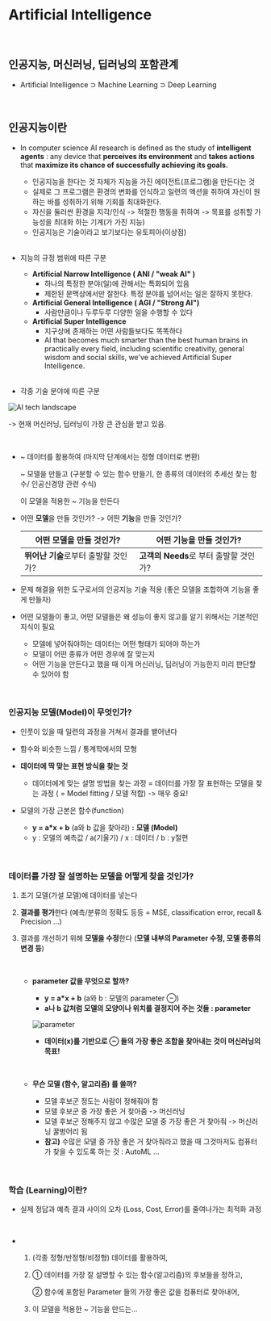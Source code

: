 # Artificial Intelligence

</br>

## 인공지능, 머신러닝, 딥러닝의 포함관계

* Artificial Intelligence ⊃ Machine Learning ⊃ Deep Learning

</br>

## 인공지능이란

* In computer science AI research is defined as the study of  **intelligent agents** : any device that **perceives its environment** and **takes actions** that **maximize its chance of successfully achieving its goals.**

  * 인공지능을 한다는 것 자체가 지능을 가진 에이전트(프로그램)을 만든다는 것
  * 실제로 그 프로그램은 환경의 변화를 인식하고 일련의 액션을 취하여 자신이 원하는 바를 성취하기 위해 기회를 최대화한다.
  * 자신을 둘러싼 환경을 지각/인식 -> 적절한 행동을 취하여 -> 목표를 성취할 가능성을 최대화 하는 기계(가 가진 지능)
  * 인공지능은 기술이라고 보기보다는 유토피아(이상점)

  </br>

* 지능의 규정 범위에 따른 구분

  * **Artificial Narrow Intelligence ( ANI / "weak AI" )**
    * 하나의 특정한 분야(일)에 관해서는 특화되어 있음
    * 제한된 문맥상에서만 잘한다. 특정 분야를 넘어서는 일은 잘하지 못한다.
  * **Artificial General Intelligence ( AGI / "Strong AI")**
    * 사람만큼이나 두루두루 다양한 일을 수행할 수 있다
  * **Artificial Super Intelligence**
    * 지구상에 존재하는 어떤 사람들보다도 똑똑하다
    * AI that becomes much smarter than the best human brains in practically every field, including scientific creativity, general wisdom and social skills, we've achieved Artificial Super Intelligence.

  </br>

* 각종 기술 분야에 따른 구분

![AI tech landscape](https://user-images.githubusercontent.com/86338750/155836575-60977a7c-acf1-4338-94c9-7081b949fa59.PNG)

-> 현재 머신러닝, 딥러닝이 가장 큰 관심을 받고 있음.

</br>

* ~ 데이터를 활용하여 (마지막 단계에서는 정형 데이터로 변환)

  ~ 모델을 만들고 (구분할 수 있는 함수 만들기, 한 종류의 데이터의 추세선 찾는 함수/ 인공신경망 관련 수식)

  이 모델을 적용한 ~ 기능을 만든다

  

* 어떤 **모델**을 만들 것인가?  -> 어떤 **기능**을 만들 것인가?

  | 어떤 **모델**을 만들 것인가?         | 어떤 **기능**을 만들 것인가?           |
  | ------------------------------------ | -------------------------------------- |
  | **뛰어난 기술**로부터 출발할 것인가? | **고객의 Needs**로 부터 출발할 것인가? |



* 문제 해결을 위한 도구로서의 인공지능 기술 적용 (좋은 모델을 조합하여 기능을 좋게 만들자)



* 어떤 모델들이 좋고, 어떤 모델들은 왜 성능이 좋지 않고를 알기 위해서는 기본적인 지식이 필요
  * 모델에 넣어줘야하는 데이터는 어떤 형태가 되어야 하는가
  * 모델이 어떤 종류가 어떤 경우에 잘 맞는지
  * 어떤 기능을 만든다고 했을 때 이게 머신러닝, 딥러닝이 가능한지 미리 판단할 수 있어야 함

</br>

### 인공지능 모델(Model)이 무엇인가?

* 인풋이 있을 때 일련의 과정을 거쳐서 결과를 뱉어낸다
* 함수와 비슷한 느낌 / 통계학에서의 모형
* **데이터에 딱 맞는 표현 방식을 찾는 것**
  * 데이터에게 맞는 설명 방법을 찾는 과정 = 데이터를 가장 잘 표현하는 모델을 찾는 과정 ( = Model fitting / 모델 적합) -> 매우 중요!

* 모델의 가장 근본은 함수(function)  
  * **y = a*x + b** (a와 b 값을 찾아라)  **:**  **모델 (Model)**
  * y  : 모델의 예측값   /  a(기울기)   / x : 데이터 / b : y절편

</br>

### 데이터를 가장 잘 설명하는 모델을 어떻게 찾을 것인가?

1. 초기 모델(가설 모델)에 데이터를 넣는다

   

2. **결과를 평가**한다 (예측/분류의 정확도 등등  = MSE, classification error, recall & Precision ...)

   

3. 결과를 개선하기 위해 **모델을 수정**한다 (**모델 내부의 Parameter 수정, 모델 종류의 변경 등**)

   </br>

   * **parameter 값을 무엇으로 할까?** 

     *  **y = a*x + b** (a와 b  : 모델의 parameter ⊖)
     *  **a나 b 값처럼 모델의 모양이나 위치를 결정지어 주는 것들 : parameter**

     ![parameter](https://user-images.githubusercontent.com/86338750/155836593-1bf62c5d-63b1-476b-89c5-663d26d1e084.PNG)

     * **데이터(x)를 기반으로 ⊖ 들의 가장 좋은 조합을 찾아내는 것이 머신러닝의 목표!**

       </br>

   * **무슨 모델 (함수, 알고리즘) 를 쓸까?**

     * 모델 후보군 정도는 사람이 정해줘야 함
     * 모델 후보군 중 가장 좋은 거 찾아줌   ->   머신러닝
     * 모델 후보군 정해주지 않고 수많은 모델 중 가장 좋은 거 찾아줘 -> 머신러닝 꿀벙어리 됨
     * **참고)** 수많은 모델 중 가장 좋은 거 찾아줘라고 했을 때 그것마저도 컴퓨터가 찾을 수 있도록 하는 것 : AutoML ...

</br>

### **학습 (Learning)이란?**

* 실제 정답과 예측 결과 사이의 오차 (Loss, Cost, Error)를 줄여나가는 최적화 과정

</br>

* 1)  (각종 정형/반정형/비정형) 데이터를 활용하여,

  2)  ① 데이터를 가장 잘 설명할 수 있는 함수(알고리즘)의 후보들을 정하고,

      ② 함수에 포함된 Parameter 들의 가장 좋은 값을 컴퓨터로 찾아내어,

  3) 이 모델을 적용한 ~ 기능을 만드는...
